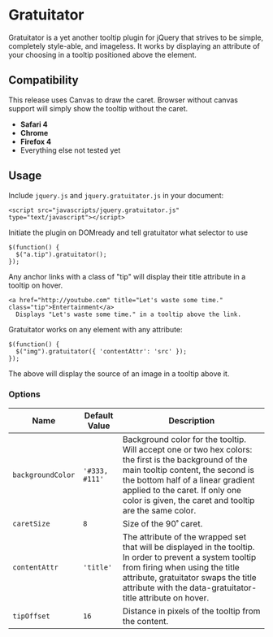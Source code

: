 # Gratuitator

Gratuitator is a yet another tooltip plugin for jQuery that strives to be simple, completely style-able, and imageless. It works by displaying an attribute of your choosing in a tooltip positioned above the element. 


## Compatibility

This release uses Canvas to draw the caret. Browser without canvas support will simply show the tooltip without the caret.

* **Safari 4**
* **Chrome**
* **Firefox 4**
* Everything else not tested yet

## Usage

Include `jquery.js` and `jquery.gratuitator.js` in your document:

    <script src="javascripts/jquery.gratuitator.js" type="text/javascript"></script>

Initiate the plugin on DOMready and tell gratuitator what selector to use

    $(function() {
      $("a.tip").gratuitator();
    });

Any anchor links with a class of "tip" will display their title attribute in a tooltip on hover.

    <a href="http://youtube.com" title="Let's waste some time." class="tip">Entertainment</a>
      Displays "Let's waste some time." in a tooltip above the link.

Gratuitator works on any element with any attribute:

    $(function() {
      $("img").gratuitator({ 'contentAttr': 'src' });
    });

The above will display the source of an image in a tooltip above it.


### Options

<table>
  <thead>
    <th>Name</th>
    <th>Default Value</th>
    <th>Description</th>
  </thead>
  <tbody>
    <tr>
      <td><code>backgroundColor</code></td>
      <td><code>'#333, #111'</code></td>
      <td>Background color for the tooltip. Will accept one or two hex colors: the first is the background of the main tooltip content, the second is the bottom half of a linear gradient applied to the caret. If only one color is given, the caret and tooltip are the same color.</td>
    </tr>
    <tr>
      <td><code>caretSize</code></td>
      <td><code>8</code></td>
      <td>Size of the 90˚ caret.</td>
    </tr>
    <tr>
      <td><code>contentAttr</code></td>
      <td><code>'title'</code></td>
      <td>The attribute of the wrapped set that will be displayed in the tooltip. In order to prevent a system tooltip from firing when using the title attribute, gratuitator swaps the title attribute with the data-gratuitator-title attribute on hover.</td>
    </tr>
    <tr>
      <td><code>tipOffset</code></td>
      <td><code>16</code></td>
      <td>Distance in pixels of the tooltip from the content.</td>
    </tr>
  </tbody>
</table>